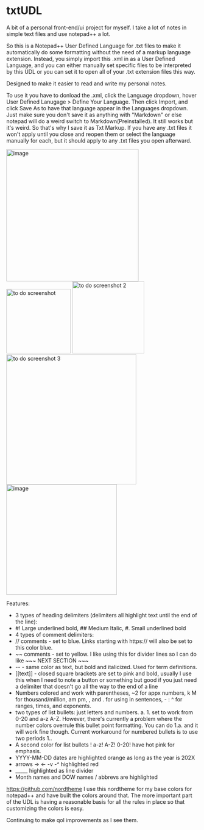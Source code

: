 # txtUDL
A bit of a personal front-end/ui project for myself. I take a lot of notes in simple text files and use notepad++ a lot.

So this is a Notepad++ User Defined Language for .txt files to make it automatically do some formatting without the need of a markup language extension. Instead, you simply import this .xml in as a User Defined Language, and you can either manually set specific files to be interpreted by this UDL or you can set it to open all of your .txt extension files this way.

Designed to make it easier to read and write my personal notes.

To use it you have to donload the .xml, click the Language dropdown, hover User Defined Lanugage > Define Your Language.
Then click Import, and click Save As to have that language appear in the Languages dropdown. Just make sure you don't save it as anything with "Markdown" or else notepad will do a weird switch to Markdown(Preinstalled). It still works but it's weird. So that's why I save it as Txt Markup.
If you have any .txt files it won't apply until you close and reopen them or select the language manually for each, but it should apply to any .txt files you open afterward.

<img width="347" alt="image" src="https://github.com/user-attachments/assets/e9ca091e-c9c4-4121-bb14-0088b3c99917" />


<img width="169" alt="to do screenshot" src="https://github.com/user-attachments/assets/cd7764a5-a671-4c31-bfb8-f3848a05d91e" />

<img width="189" alt="to do screenshot 2" src="https://github.com/user-attachments/assets/021c0998-4cb9-4ddc-99b3-a699160fef8c" />

<img width="341" alt="to do screenshot 3" src="https://github.com/user-attachments/assets/4ffdcdeb-3c39-4d9b-af07-b895865c1e0d" />

<img width="290" alt="image" src="https://github.com/user-attachments/assets/3d617701-1640-422a-a444-d038349da412" />


Features:
* 3 types of heading delimiters (delimiters all highlight text until the end of the line):
* #! Large underlined bold, ## Medium Italic, #. Small underlined bold
* 4 types of comment delimiters:
* // comments - set to blue. Links starting with https:// will also be set to this color blue.
* ~~ comments - set to yellow. I like using this for divider lines so I can do like ~~~ NEXT SECTION ~~~
* -- - same color as text, but bold and italicized. Used for term definitions.
* [[text]] - closed square brackets are set to pink and bold, usually I use this when I need to note a button or something but good if you just need a delimiter that doesn't go all the way to the end of a line
* Numbers colored and work with parentheses, ~2 for appx numbers, k M for thousand/million, am pm, , and . for using in sentences, - : ^ for ranges, times, and exponents.
* two types of list bullets: just letters and numbers. a. 1. set to work from 0-20 and a-z A-Z. However, there's currently a problem where the number colors overrule this bullet point formatting. You can do 1.a. and it will work fine though. Current workaround for numbered bullets is to use two periods 1..
* A second color for list bullets ! a-z! A-Z! 0-20! have hot pink for emphasis.
* YYYY-MM-DD dates are highlighted orange as long as the year is 202X
* arrows -> <- -v -^ highlighted red
* _____ highlighted as line divider
* Month names and DOW names / abbrevs are highlighted

https://github.com/nordtheme
I use this nordtheme for my base colors for notepad++ and have built the colors around that.
The more important part of the UDL is having a reasonable basis for all the rules in place so that customizing the colors is easy. 

Continuing to make qol improvements as I see them. 

